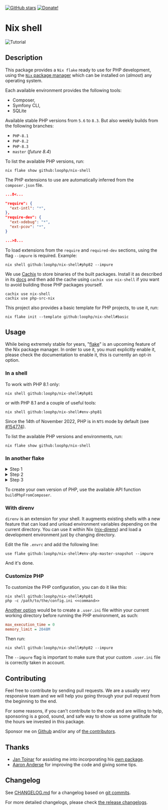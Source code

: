 [![GitHub stars][github stars]][1]
[![Donate!][donate github]][5]

# Nix shell

![Tutorial](./docs/readme.gif "Tutorial")

## Description

This package provides a `Nix flake` ready to use
for PHP development, using the [`Nix` package manager][50]
which can be installed on (_almost_) any operating system.

Each available environment provides the following tools:

- Composer,
- Symfony CLI,
- SQLite

Available stable PHP versions from `5.6` to `8.3`. But also weekly builds from
the following branches:

- `PHP-8.1`
- `PHP-8.2`
- `PHP-8.3`
- `master` (*future 8.4*)

To list the available PHP versions, run:

```shell
nix flake show github:loophp/nix-shell
```

The PHP extensions to use are automatically inferred from the `composer.json`
file.

```json
...8<...

"require": {
  "ext-intl": "*",
},
"require-dev": {
  "ext-xdebug": "*",
  "ext-pcov": "*",
}

...>8...
```

To load extensions from the `require` and `required-dev` sections, using the flag
`--impure` is required. Example:

```shell
nix shell github:loophp/nix-shell#php82 --impure
```

We use [Cachix](https://app.cachix.org/cache/nix-shell) to store binaries of the
built packages. Install it as described in its [docs](https://docs.cachix.org/)
and then add the cache using `cachix use nix-shell` if you want to avoid
building those PHP packages yourself.

```shell
cachix use nix-shell
cachix use php-src-nix
```

This project also provides a basic template for PHP projects, to use it, run:

```shell
nix flake init --template github:loophp/nix-shell#basic
```

## Usage

While being extremely stable for years, "[flake][nix flake]" is an upcoming
feature of the Nix package manager. In order to use it, you must explicitly
enable it, please check the documentation to enable it, this is currently an
opt-in option.

### In a shell

To work with PHP 8.1 only:

```shell
nix shell github:loophp/nix-shell#php81
```

or with PHP 8.1 and a couple of useful tools:

```shell
nix shell github:loophp/nix-shell#env-php81
```

Since the 14th of November 2022, PHP is in `NTS` mode by default (see
[#154774](https://github.com/NixOS/nixpkgs/issues/154774)).

To list the available PHP versions and environments, run:

  ```shell
  nix flake show github:loophp/nix-shell
  ```

### In another flake

<details>

<summary>Step 1</summary>

Import the input:

```nix
  inputs = {
    nixpkgs.url = "github:NixOS/nixpkgs/nixpkgs-unstable";
    flake-utils.url = "github:numtide/flake-utils";
    phps.url = "github:loophp/nix-shell";
  };
```

</details>

<details>

<summary>Step 2</summary>

Import the overlay:

```nix
pkgs = import inputs.nixpkgs {
    inherit system;
    overlays = [
        inputs.phps.overlays.default
    ];
};
```

</details>

<details>

<summary>Step 3</summary>

Use the packages:

```nix
    # PHP 8.1 environment
    pkgs.env-php81
```

</details>

To create your own version of PHP, use the available API function `buildPhpFromComposer`.

### With direnv

`direnv` is an extension for your shell. It augments existing shells with a new
feature that can load and unload environment variables depending on the current
directory. You can use it within Nix ([nix-direnv][nix direnv]) and load a
development environment just by changing directory.

Edit the file `.envrc` and add the following line:

```
use flake github:loophp/nix-shell#env-php-master-snapshot --impure
```

And it's done.

### Customize PHP

To customize the PHP configuration, you can do it like this:

```shell
nix shell github:loophp/nix-shell#php81
php -c /path/to/the/config.ini <<command>>
```

[Another option][doc .user.ini] would be to create a `.user.ini` file within
your current working directory before running the PHP environment, as such:

```ini
max_execution_time = 0
memory_limit = 2048M
```

Then run:

```shell
nix shell github:loophp/nix-shell#php82 --impure
```

The `--impure` flag is important to make sure that your custom
`.user.ini` file is correctly taken in account.

## Contributing

Feel free to contribute by sending pull requests. We are a
usually very responsive team and we will help you going
through your pull request from the beginning to the end.

For some reasons, if you can't contribute to the code and are
willing to help, sponsoring is a good, sound, and safe way
to show us some gratitude for the hours we invested in this
package.

Sponsor me on [Github][5] and/or any of [the contributors][6].

## Thanks

- [Jan Tojnar][47] for assisting me into incorporating his [own package][48].
- [Aaron Anderse][52] for improving the code and giving some tips.

## Changelog

See [CHANGELOG.md][43] for a changelog based on [git commits][44].

For more detailed changelogs, please check [the release changelogs][45].

[1]: https://packagist.org/packages/loophp/nix-shell
[latest stable version]: https://img.shields.io/packagist/v/loophp/nix-shell.svg?style=flat-square
[github stars]: https://img.shields.io/github/stars/loophp/nix-shell.svg?style=flat-square
[total downloads]: https://img.shields.io/packagist/dt/loophp/nix-shell.svg?style=flat-square
[github workflow status]: https://img.shields.io/github/workflow/status/loophp/nix-shell/Unit%20tests?style=flat-square
[code quality]: https://img.shields.io/scrutinizer/quality/g/loophp/nix-shell/master.svg?style=flat-square
[3]: https://scrutinizer-ci.com/g/loophp/nix-shell/?branch=master
[type coverage]: https://img.shields.io/badge/dynamic/json?style=flat-square&color=color&label=Type%20coverage&query=message&url=https%3A%2F%2Fshepherd.dev%2Fgithub%2Floophp%2Fcollection%2Fcoverage
[4]: https://shepherd.dev/github/loophp/nix-shell
[code coverage]: https://img.shields.io/scrutinizer/coverage/g/loophp/nix-shell/master.svg?style=flat-square
[license]: https://img.shields.io/packagist/l/loophp/nix-shell.svg?style=flat-square
[donate github]: https://img.shields.io/badge/Sponsor-Github-brightgreen.svg?style=flat-square
[donate paypal]: https://img.shields.io/badge/Sponsor-Paypal-brightgreen.svg?style=flat-square
[34]: https://github.com/loophp/nix-shell/issues
[2]: https://github.com/loophp/nix-shell/actions
[35]: http://www.phpspec.net/
[36]: https://github.com/phpro/grumphp
[37]: https://github.com/infection/infection
[38]: https://github.com/phpstan/phpstan
[39]: https://github.com/vimeo/psalm
[5]: https://github.com/sponsors/drupol
[6]: https://github.com/loophp/nix-shell/graphs/contributors
[43]: https://github.com/loophp/nix-shell/blob/master/CHANGELOG.md
[44]: https://github.com/loophp/nix-shell/commits/master
[45]: https://github.com/loophp/nix-shell/releases
[46]: https://nixos.org/guides/nix-pills/developing-with-nix-shell.html
[47]: https://github.com/jtojnar
[48]: https://github.com/fossar/nix-phps
[50]: https://nixos.org/download.html
[52]: https://github.com/aanderse
[doc .user.ini]: https://www.php.net/manual/en/configuration.file.per-user.php
[nix flake]: https://nixos.wiki/wiki/Flakes
[nix direnv]: https://github.com/nix-community/nix-direnv
